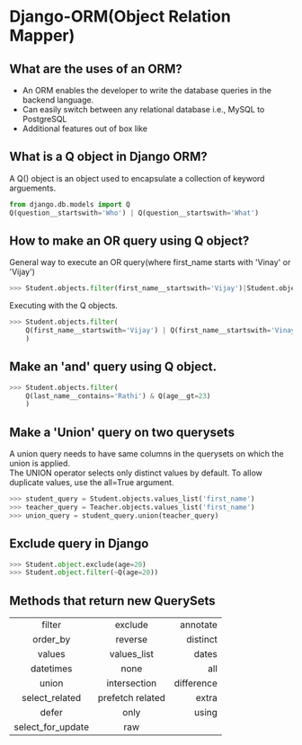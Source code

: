 # Django-ORM(Object Relation Mapper)

## What are the uses of an ORM?
- An ORM enables the developer to write the database queries in the backend language. 
- Can easily switch between any relational database i.e., MySQL to PostgreSQL
- Additional features out of box like

## What is a Q object in Django ORM?
A Q() object is an object used to encapsulate a collection of keyword arguements. 
```python
from django.db.models import Q
Q(question__startswith='Who') | Q(question__startswith='What')
```

## How to make an OR query using Q object?
General way to execute an OR query(where first_name starts with 'Vinay' or 'Vijay')
```python
>>> Student.objects.filter(first_name__startswith='Vijay')|Student.objects.filter(first_name__startswith='Vinay')
```
Executing with the Q objects.
```python
>>> Student.objects.filter(
    Q(first_name__startswith='Vijay') | Q(first_name__startswith='Vinay')
    )
```
## Make an 'and' query using Q object.
```python
>>> Student.objects.filter(
    Q(last_name__contains='Rathi') & Q(age__gt=23)
    )
```

## Make a 'Union' query on two querysets
A union query needs to have same columns in the querysets on which the union is applied. <br>
The UNION operator selects only distinct values by default. To allow duplicate values, use the all=True argument.
```python
>>> student_query = Student.objects.values_list('first_name')
>>> teacher_query = Teacher.objects.values_list('first_name')
>>> union_query = student_query.union(teacher_query)
```

## Exclude query in Django
```python
>>> Student.object.exclude(age=20)
>>> Student.object.filter(~Q(age=20))
```

## Methods that return new QuerySets
|  |  |  |
| :-----:|:-------:| --------:| 
| filter | exclude | annotate |
| order_by | reverse | distinct |
| values | values_list | dates |
| datetimes | none | all |
| union | intersection | difference |
| select_related | prefetch related | extra |
| defer | only | using |
| select_for_update | raw | |
